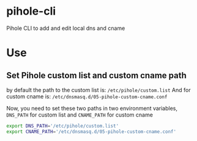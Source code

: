 # pihole-cli

Pihole CLI to add and edit local dns and cname


# Use

## Set Pihole custom list and custom cname path

by default the path to the custom list is: `/etc/pihole/custom.list`
And for custom cname is: `/etc/dnsmasq.d/05-pihole-custom-cname.conf`

Now, you need to set these two paths in two environment variables, `DNS_PATH` for custom list and `CNAME_PATH` for custom cname

```bash
export DNS_PATH='/etc/pihole/custom.list'
export CNAME_PATH='/etc/dnsmasq.d/05-pihole-custom-cname.conf'
```
